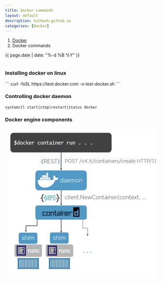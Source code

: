 ```yaml
---
title: Docker commands
layout: default
description: huthesh.github.io
categories: [Docker]
---
```


<ol class="breadcrumb">
  <li><a href="/Docker">Docker</a></li>
  <li class="active">Docker commands</li>
</ol>

<div>
        {{ page.date | date: "%-d %B %Y" }}
</div>
<br>

<h3>Installing docker on linux</h3>
```
curl -fsSL https://test.docker.com -o test-docker.sh
```
<h3>Controlling docker daemon</h3>

```
systemctl start|stop|restart|status docker
```

<h3>Docker engine components</h3>
<img src="/assets/images/dockerd.png" alt="" style="width:500px;height:500px;">